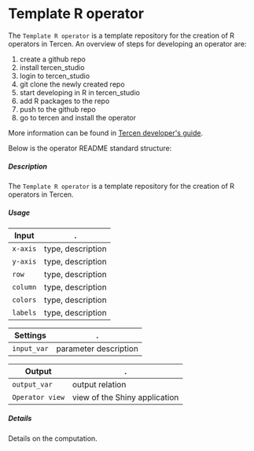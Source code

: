 # Template R operator

The `Template R operator` is a template repository for the creation of R operators in Tercen. An overview of steps for developing an operator are:

1. create a github repo
2. install tercen_studio
3. login to tercen_studio
4. git clone the newly created repo
5. start developing in R in tercen_studio
6. add R packages to the repo
7. push to the github repo
8. go to tercen and install the operator

More information can be found in [Tercen developer's guide](https://tercen.github.io/developers_guide/).

Below is the operator README standard structure:

##### Description

The `Template R operator` is a template repository for the creation of R operators in Tercen.

##### Usage

Input|.
---|---
`x-axis`        | type, description 
`y-axis`        | type, description 
`row`           | type, description 
`column`        | type, description 
`colors`        | type, description 
`labels`        | type, description 

Settings|.
---|---
`input_var`        | parameter description

Output|.
---|---
`output_var`        | output relation
`Operator view`        | view of the Shiny application

##### Details

Details on the computation.
